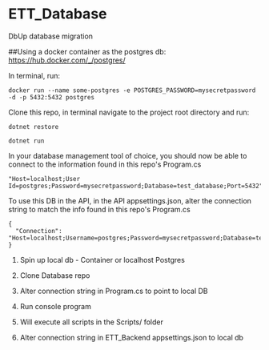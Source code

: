 # ETT_Database
DbUp database migration

##Using a docker container as the postgres db:
https://hub.docker.com/_/postgres/

In terminal, run: 
```
docker run --name some-postgres -e POSTGRES_PASSWORD=mysecretpassword -d -p 5432:5432 postgres
```

Clone this repo, in terminal navigate to the project root directory and run:
```
dotnet restore
```
```
dotnet run
```

In your database management tool of choice, you should now be able to connect to the information found in this repo's Program.cs
```
"Host=localhost;User Id=postgres;Password=mysecretpassword;Database=test_database;Port=5432"
```

To use this DB in the API, in the API appsettings.json, alter the connection string to match the info found in this repo's Program.cs
```
{
  "Connection": "Host=localhost;Username=postgres;Password=mysecretpassword;Database=test_database"
}
```


1. Spin up local db - Container or localhost Postgres

2. Clone Database repo

3. Alter connection string in Program.cs to point to local DB

4. Run console program

5. Will execute all scripts in the Scripts/ folder

6. Alter connection string in ETT_Backend appsettings.json to local db
